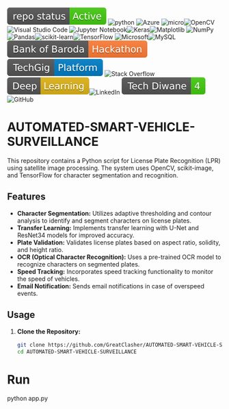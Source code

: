 ![image](https://github.com/Shailly0502/Tech-Diwane/blob/5e9464e1145fa5ce5c6af266c36b0efb3198d7fa/activestatus.svg) ![python](https://img.shields.io/badge/python-3670A0?style=for-the-badge&logo=python&logoColor=ffdd54) ![Azure](https://img.shields.io/badge/azure-%230072C6.svg?style=for-the-badge&logo=microsoftazure&logoColor=white) ![micro](https://img.shields.io/badge/Microsoft_Learn-258ffa?style=for-the-badge&logo=microsoft&logoColor=white)![OpenCV](https://img.shields.io/badge/opencv-%23white.svg?style=for-the-badge&logo=opencv&logoColor=white) ![Visual Studio Code](https://img.shields.io/badge/Visual%20Studio%20Code-0078d7.svg?style=for-the-badge&logo=visual-studio-code&logoColor=white) ![Jupyter Notebook](https://img.shields.io/badge/jupyter-%23FA0F00.svg?style=for-the-badge&logo=jupyter&logoColor=white)![Keras](https://img.shields.io/badge/Keras-%23D00000.svg?style=for-the-badge&logo=Keras&logoColor=white)![Matplotlib](https://img.shields.io/badge/Matplotlib-%23ffffff.svg?style=for-the-badge&logo=Matplotlib&logoColor=black) ![NumPy](https://img.shields.io/badge/numpy-%23013243.svg?style=for-the-badge&logo=numpy&logoColor=white) ![Pandas](https://img.shields.io/badge/pandas-%23150458.svg?style=for-the-badge&logo=pandas&logoColor=white)![scikit-learn](https://img.shields.io/badge/scikit--learn-%23F7931E.svg?style=for-the-badge&logo=scikit-learn&logoColor=white)![TensorFlow](https://img.shields.io/badge/TensorFlow-%23FF6F00.svg?style=for-the-badge&logo=TensorFlow&logoColor=white) ![Microsoft](https://img.shields.io/badge/Microsoft-0078D4?style=for-the-badge&logo=microsoft&logoColor=white)![MySQL](https://img.shields.io/badge/mysql-%2300f.svg?style=for-the-badge&logo=mysql&logoColor=white)![Bank of Baroda](https://github.com/Shailly0502/Tech-Diwane/blob/1d0c3ceafcb5ef858c117ddff4241770deaa5d2b/Bank%20of%20Baroda-Hackathon-orange.svg)![TechGig](https://github.com/Shailly0502/Tech-Diwane/blob/23028a580b78736f658e260fa1002a29068292ed/techgig.svg)  ![Stack Overflow](https://img.shields.io/badge/-Stackoverflow-FE7A16?style=for-the-badge&logo=stack-overflow&logoColor=white)![Deep Learning](https://github.com/Shailly0502/Tech-Diwane/blob/2d21b9fb791ddb4a8f74c0e65e394b6a568c0a6d/Deep-Learning-yellow.svg)![LinkedIn](https://img.shields.io/badge/linkedin-%230077B5.svg?style=for-the-badge&logo=linkedin&logoColor=white) ![Contributor](https://github.com/Shailly0502/Tech-Diwane/blob/cac5cd0b80f2648c84d53b58a081daacdf7bed2f/Tech%20Diwane-4-Green.svg) ![GitHub](https://img.shields.io/badge/github-%23121011.svg?style=for-the-badge&logo=github&logoColor=white) 


# AUTOMATED-SMART-VEHICLE-SURVEILLANCE
This repository contains a Python script for License Plate Recognition (LPR) using satellite image processing. The system uses OpenCV, scikit-image, and TensorFlow for character segmentation and recognition.

## Features

- **Character Segmentation:** Utilizes adaptive thresholding and contour analysis to identify and segment characters on license plates.
- **Transfer Learning:** Implements transfer learning with U-Net and ResNet34 models for improved accuracy.
- **Plate Validation:** Validates license plates based on aspect ratio, solidity, and height ratio.
- **OCR (Optical Character Recognition):** Uses a pre-trained OCR model to recognize characters on segmented plates.
- **Speed Tracking:** Incorporates speed tracking functionality to monitor the speed of vehicles.
- **Email Notification:** Sends email notifications in case of overspeed events.

## Usage

1. **Clone the Repository:**
   ```bash
   git clone https://github.com/GreatClasher/AUTOMATED-SMART-VEHICLE-SURVEILLANCE.git
   cd AUTOMATED-SMART-VEHICLE-SURVEILLANCE
# Run
python app.py
